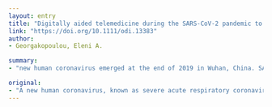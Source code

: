 ```yaml
---
layout: entry
title: "Digitally aided telemedicine during the SARS-CoV-2 pandemic to screen oral medicine emergencies"
link: "https://doi.org/10.1111/odi.13383"
author:
- Georgakopoulou, Eleni A.

summary:
- "new human coronavirus emerged at the end of 2019 in Wuhan, China. SARS-CoV-2 has been found in saliva (Meng et al 2020) In vitro experimental findings suggest the virus remained viable in aerosols for 3 hours. We are now facing a pandemic (WHO 2020). The virus has been discovered in saliva. It is not known as severe acute respiratory coron. 2 syndrome (SARS."

original:
- "A new human coronavirus, known as severe acute respiratory coronavirus 2 syndrome (SARS-CoV-2), emerged at the end of 2019 in Wuhan, China, and we are now facing a pandemic (WHO 2020). The virus has been found in saliva (Meng et al 2020, Sabino et al 2020). In vitro experimental findings suggest that SARS-CoV-2 remained viable in aerosols for 3 hours (van Doremalen et al 2020)."
---
```


